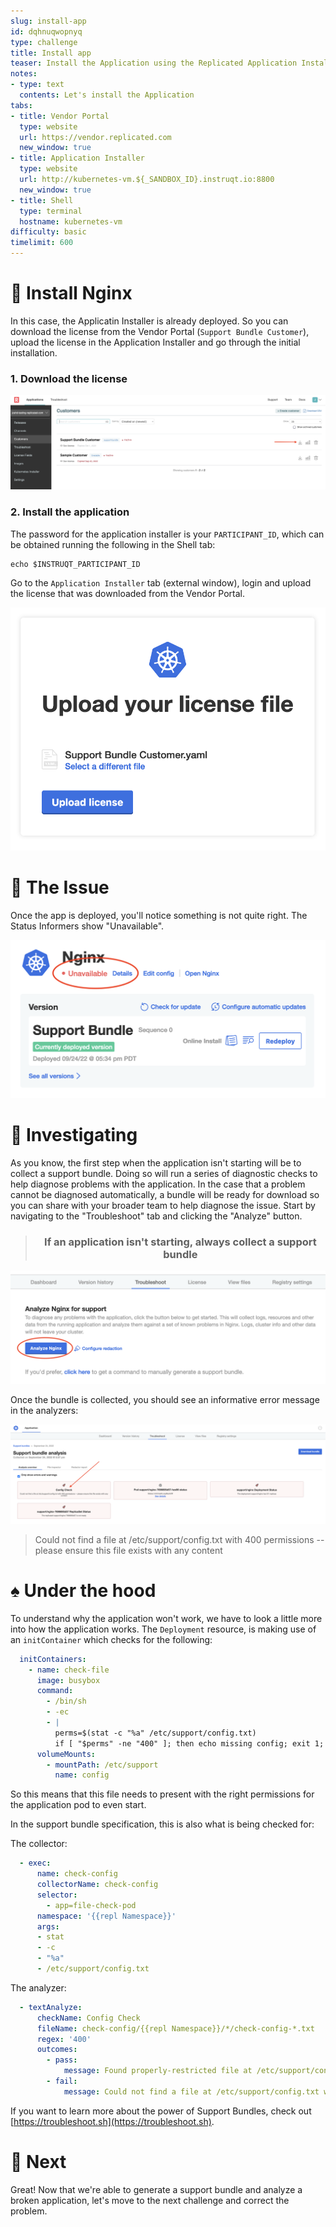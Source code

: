 ```yaml
---
slug: install-app
id: dqhnuqwopnyq
type: challenge
title: Install app
teaser: Install the Application using the Replicated Application Installer
notes:
- type: text
  contents: Let's install the Application
tabs:
- title: Vendor Portal
  type: website
  url: https://vendor.replicated.com
  new_window: true
- title: Application Installer
  type: website
  url: http://kubernetes-vm.${_SANDBOX_ID}.instruqt.io:8800
  new_window: true
- title: Shell
  type: terminal
  hostname: kubernetes-vm
difficulty: basic
timelimit: 600
---
```


👋 Install Nginx
===============

In this case, the Applicatin Installer is already deployed. So you can download the license from the Vendor Portal (`Support Bundle Customer`), upload the license in the Application Installer and go through the initial installation.

### 1. Download the license

   ![Support Bundle Customer](../assets/support-bundle-customer.png)

### 2. Install the application

The password for the application installer is your `PARTICIPANT_ID`, which can be obtained running the following in the Shell tab:

```
echo $INSTRUQT_PARTICIPANT_ID
```

Go to the `Application Installer` tab (external window), login and upload the license that was downloaded from the Vendor Portal.

   ![Application installer](../assets/deploy.png)

🐛 The Issue
===============

Once the app is deployed, you'll notice something is not quite right. The Status Informers show "Unavailable".

![Status Informers](../assets/status-informers.png)


🔎 Investigating
===============

As you know, the first step when the application isn't starting will be to collect a support bundle. Doing so will run a series of diagnostic checks to help diagnose problems with the application. In the case that a problem cannot be diagnosed automatically, a bundle will be ready for download so you can share with your broader team to help diagnose the issue. Start by navigating to the "Troubleshoot" tab and clicking the "Analyze" button.

<div align="center"><blockquote><h3>If an application isn't starting, always collect a support bundle</h3></blockquote></div>

![click-analzyer](../assets/click-analyze.png)


Once the bundle is collected, you should see an informative error message in the analyzers:

![failing-check](../assets/failing-check.png)


> Could not find a file at /etc/support/config.txt with 400 permissions -- please ensure this file exists with any content


♠️ Under the hood
===============

To understand why the application won't work, we have to look a little more into how the application works. The `Deployment` resource, is making use of an `initContainer` which checks for the following:

```yaml
  initContainers:
    - name: check-file
      image: busybox
      command:
        - /bin/sh
        - -ec
        - |
          perms=$(stat -c "%a" /etc/support/config.txt)
          if [ "$perms" -ne "400" ]; then echo missing config; exit 1; fi
      volumeMounts:
        - mountPath: /etc/support
          name: config
```

So this means that this file needs to present with the right permissions for the application pod to even start.

In the support bundle specification, this is also what is being checked for:

The collector:
```yaml
  - exec:
      name: check-config
      collectorName: check-config
      selector:
        - app=file-check-pod
      namespace: '{{repl Namespace}}'
      args:
      - stat
      - -c
      - "%a"
      - /etc/support/config.txt
```

The analyzer:
```yaml
  - textAnalyze:
      checkName: Config Check
      fileName: check-config/{{repl Namespace}}/*/check-config-*.txt
      regex: '400'
      outcomes:
        - pass:
            message: Found properly-restricted file at /etc/support/config.txt
        - fail:
            message: Could not find a file at /etc/support/config.txt with 400 permissions -- please ensure this file exists with any content
```

If you want to learn more about the power of Support Bundles, check out [https://troubleshoot.sh](https://troubleshoot.sh).

🏁 Next
=========

Great! Now that we're able to generate a support bundle and analyze a broken application, let's move to the next challenge and correct the problem.